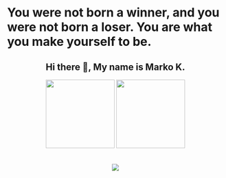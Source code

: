 # You were not born a winner, and you were not born a loser. You are what you make yourself to be.

<div align="center">
  <h2>Hi there 👋, My name is Marko K.</h2>
  <img height="160em" src="https://github-readme-stats.vercel.app/api?username=eterntiy-authority&show_icons=true&theme=dark&include_all_commits=true&count_private=true"/>
  <img height="160em" src="https://github-readme-streak-stats.herokuapp.com/?user=eterntiy-authority&include_all_commits=true&hide_border=true&theme=dark"/>
</div>
<br/>
<!-- ![](./profile-3d-contrib/profile-night-green.svg) -->
<br/>
<div align="center">
   <img src="https://github-profile-trophy.vercel.app/?username=eterntiy-authority&theme=gruvbox&no-frame=true&margin-w=30&margin-h=20" />
</div>
